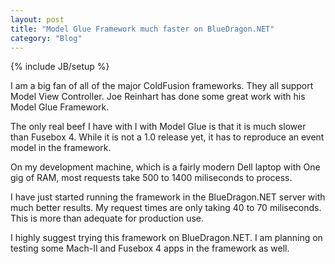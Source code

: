 ```yaml
---
layout: post
title: "Model Glue Framework much faster on BlueDragon.NET"
category: "Blog"
---
```

{% include JB/setup %}

I am a big fan of all of the major ColdFusion frameworks. They all support Model View Controller. Joe Reinhart has done some great work with his Model Glue Framework.

The only real beef I have with I with Model Glue is that it is much slower than Fusebox 4\. While it is not a 1.0 release yet, it has to reproduce an event model in the framework.

On my development machine, which is a fairly modern Dell laptop with One gig of RAM, most requests take 500 to 1400 miliseconds to process.

I have just started running the framework in the BlueDragon.NET server with much better results. My request times are only taking 40 to 70 miliseconds. This is more than adequate for production use.

I highly suggest trying this framework on BlueDragon.NET. I am planning on testing some Mach-II and Fusebox 4 apps in the framework as well.